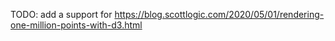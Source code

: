 TODO: add a support for https://blog.scottlogic.com/2020/05/01/rendering-one-million-points-with-d3.html

